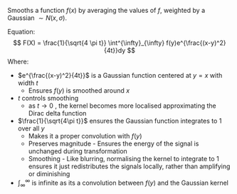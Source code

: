 Smooths a function $f(x)$ by averaging the values of $f$, weighted by a Gaussian $\sim N(x,\sigma)$.

Equation:
$$
F(X) = \frac{1}{\sqrt{4 \pi t}} \int^{\infty}_{\infty} f(y)e^{\frac{(x-y)^2}{4t}}dy
$$
Where:
* $e^{\frac{(x-y)^2}{4t}}$ is a Gaussian function centered at $y=x$ with width $t$
	* Ensures $f(y)$ is smoothed around $x$
* $t$ controls smoothing
	* as $t \rightarrow 0$ , the kernel becomes more localised approximating the Dirac delta function
* $\frac{1}{\sqrt{4\pi t}}$ ensures the Gaussian function integrates to $1$ over all $y$
	* Makes it a proper convolution with $f(y)$
	* Preserves magnitude - Ensures the energy of the signal is unchanged during transformation
	* Smoothing - Like blurring, normalising the kernel to integrate to $1$ ensures it just redistributes the signals locally, rather than amplifying or diminishing
* $\int^{\infty}_{\infty}$ is infinite as its a convolution between $f(y)$ and the Gaussian kernel
